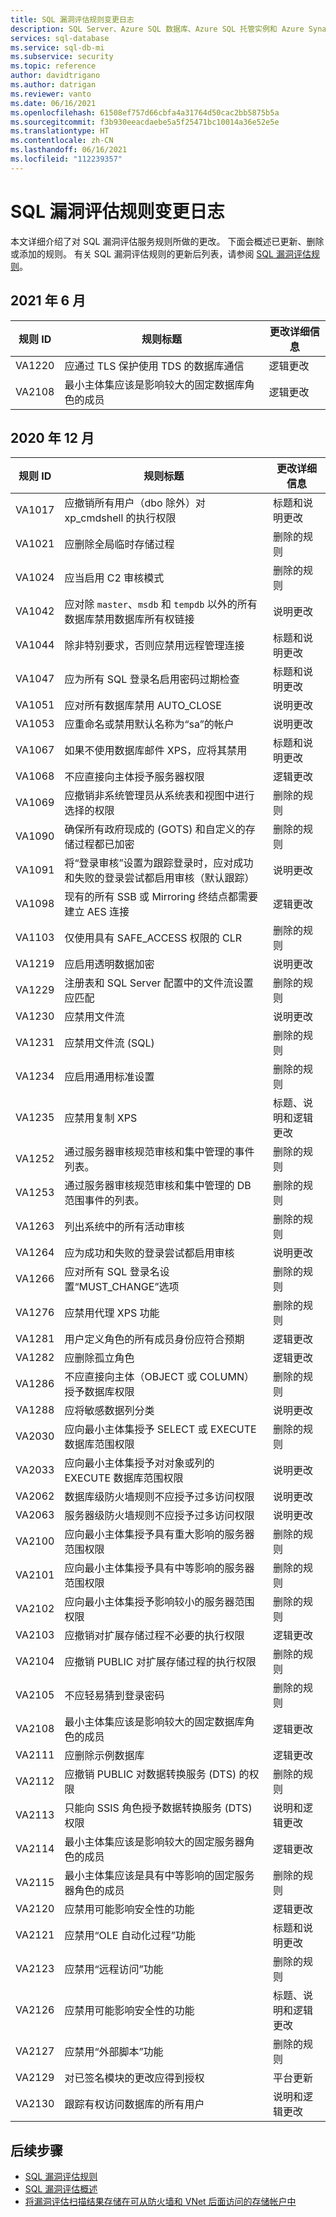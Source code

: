 ```yaml
---
title: SQL 漏洞评估规则变更日志
description: SQL Server、Azure SQL 数据库、Azure SQL 托管实例和 Azure Synapse Analytics 的 SQL 漏洞评估规则的变更日志
services: sql-database
ms.service: sql-db-mi
ms.subservice: security
ms.topic: reference
author: davidtrigano
ms.author: datrigan
ms.reviewer: vanto
ms.date: 06/16/2021
ms.openlocfilehash: 61508ef757d66cbfa4a31764d50cac2bb5875b5a
ms.sourcegitcommit: f3b930eeacdaebe5a5f25471bc10014a36e52e5e
ms.translationtype: HT
ms.contentlocale: zh-CN
ms.lasthandoff: 06/16/2021
ms.locfileid: "112239357"
---
```

# <a name="sql-vulnerability-assessment-rules-changelog"></a>SQL 漏洞评估规则变更日志

本文详细介绍了对 SQL 漏洞评估服务规则所做的更改。 下面会概述已更新、删除或添加的规则。 有关 SQL 漏洞评估规则的更新后列表，请参阅 [SQL 漏洞评估规则](sql-database-vulnerability-assessment-rules.md)。

## <a name="june-2021"></a>2021 年 6 月

|规则 ID  |规则标题  |更改详细信息  |
|---------|---------|---------|
|VA1220 |应通过 TLS 保护使用 TDS 的数据库通信 |逻辑更改 | 
|VA2108 |最小主体集应该是影响较大的固定数据库角色的成员 |逻辑更改 | 


## <a name="december-2020"></a>2020 年 12 月

|规则 ID  |规则标题  |更改详细信息  |
|---------|---------|---------|
|VA1017 |应撤销所有用户（dbo 除外）对 xp_cmdshell 的执行权限 |标题和说明更改| 
|VA1021 |应删除全局临时存储过程 |删除的规则 |
|VA1024 |应当启用 C2 审核模式 |删除的规则 |
|VA1042 |应对除 `master`、`msdb` 和 `tempdb` 以外的所有数据库禁用数据库所有权链接 |说明更改 |
|VA1044 |除非特别要求，否则应禁用远程管理连接 |标题和说明更改 |
|VA1047 |应为所有 SQL 登录名启用密码过期检查 |标题和说明更改 |
|VA1051 |应对所有数据库禁用 AUTO_CLOSE |说明更改 | 
|VA1053 |应重命名或禁用默认名称为“sa”的帐户 |说明更改 | 
|VA1067 |如果不使用数据库邮件 XPS，应将其禁用 | 标题和说明更改 | 
|VA1068 |不应直接向主体授予服务器权限 |逻辑更改 |
|VA1069 |应撤销非系统管理员从系统表和视图中进行选择的权限 |删除的规则 |
|VA1090 |确保所有政府现成的 (GOTS) 和自定义的存储过程都已加密 |删除的规则 |
|VA1091 |将“登录审核”设置为跟踪登录时，应对成功和失败的登录尝试都启用审核（默认跟踪） |说明更改 |
|VA1098 |现有的所有 SSB 或 Mirroring 终结点都需要建立 AES 连接 |逻辑更改 |
|VA1103 |仅使用具有 SAFE_ACCESS 权限的 CLR |删除的规则 |
|VA1219 |应启用透明数据加密 |说明更改 |
|VA1229 |注册表和 SQL Server 配置中的文件流设置应匹配 |删除的规则 |
|VA1230 |应禁用文件流 |说明更改 |
|VA1231 |应禁用文件流 (SQL) |删除的规则 |
|VA1234 |应启用通用标准设置 |删除的规则 |
|VA1235 |应禁用复制 XPS |标题、说明和逻辑更改 |
|VA1252 |通过服务器审核规范审核和集中管理的事件列表。 |删除的规则 |
|VA1253 |通过服务器审核规范审核和集中管理的 DB 范围事件的列表。 |删除的规则 |
|VA1263 |列出系统中的所有活动审核 |删除的规则 |
|VA1264 |应为成功和失败的登录尝试都启用审核 |说明更改 |
|VA1266 |应对所有 SQL 登录名设置“MUST_CHANGE”选项 |删除的规则 |
|VA1276 |应禁用代理 XPS 功能 |删除的规则 |
|VA1281 |用户定义角色的所有成员身份应符合预期 |逻辑更改 |
|VA1282 |应删除孤立角色 |逻辑更改 |
|VA1286 |不应直接向主体（OBJECT 或 COLUMN）授予数据库权限 |删除的规则 |
|VA1288 |应将敏感数据列分类 |说明更改 |
|VA2030 |应向最小主体集授予 SELECT 或 EXECUTE 数据库范围权限 |删除的规则 |
|VA2033 |应向最小主体集授予对对象或列的 EXECUTE 数据库范围权限 |说明更改 |
|VA2062 |数据库级防火墙规则不应授予过多访问权限 |说明更改 |
|VA2063 |服务器级防火墙规则不应授予过多访问权限 |说明更改 |
|VA2100 |应向最小主体集授予具有重大影响的服务器范围权限 |删除的规则 |
|VA2101 |应向最小主体集授予具有中等影响的服务器范围权限 |删除的规则 |
|VA2102 |应向最小主体集授予影响较小的服务器范围权限 |删除的规则 |
|VA2103 |应撤销对扩展存储过程不必要的执行权限 |逻辑更改 |
|VA2104 |应撤销 PUBLIC 对扩展存储过程的执行权限 |删除的规则 |
|VA2105 |不应轻易猜到登录密码 |删除的规则 |
|VA2108 |最小主体集应该是影响较大的固定数据库角色的成员 |逻辑更改 |
|VA2111 |应删除示例数据库 |逻辑更改 |
|VA2112 |应撤销 PUBLIC 对数据转换服务 (DTS) 的权限 |删除的规则 |
|VA2113 |只能向 SSIS 角色授予数据转换服务 (DTS) 权限 |说明和逻辑更改 |
|VA2114 |最小主体集应该是影响较大的固定服务器角色的成员 |逻辑更改 |
|VA2115 |最小主体集应该是具有中等影响的固定服务器角色的成员 |删除的规则 |
|VA2120 |应禁用可能影响安全性的功能 | 逻辑更改 |
|VA2121 |应禁用“OLE 自动化过程”功能 |标题和说明更改 |
|VA2123 |应禁用“远程访问”功能 |删除的规则 |
|VA2126 |应禁用可能影响安全性的功能 |标题、说明和逻辑更改 |
|VA2127 |应禁用“外部脚本”功能 |删除的规则 |
|VA2129 |对已签名模块的更改应得到授权 |平台更新 |
|VA2130 |跟踪有权访问数据库的所有用户 |说明和逻辑更改 |

## <a name="next-steps"></a>后续步骤

- [SQL 漏洞评估规则](sql-database-vulnerability-assessment-rules.md)
- [SQL 漏洞评估概述](sql-vulnerability-assessment.md)
- [将漏洞评估扫描结果存储在可从防火墙和 VNet 后面访问的存储帐户中](sql-database-vulnerability-assessment-storage.md)
